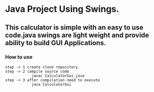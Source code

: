 # Java Project Using Swings.
## This calculator is simple with an easy to use code.java swings are light weight and provide ability to build GUI Applications.
### How to use
    step -> 1 create clone repository.
    step -> 2 compile source code 
                javac CalculatorGui.java
    step -> 3 after compilation need to execute 
                java CalculatorGui

    


